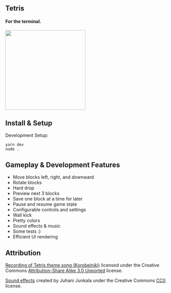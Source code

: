 ## Tetris

#### For the terminal.

<img src="https://user-images.githubusercontent.com/10538978/68551558-68d11a00-03cb-11ea-9dc8-9c73750cd2f5.png" width="250">

## Install & Setup

Development Setup:
```
yarn dev
node .
```

## Gameplay & Development Features

- Move blocks left, right, and downward
- Rotate blocks
- Hard drop
- Preview next 3 blocks
- Save one block at a time for later
- Pause and resume game state
- Configurable controls and settings
- Wall kick
- Pretty colors
- Sound effects & music
- Some tests :)
- Efficient UI rendering


## Attribution

[Recording of Tetris theme song (Korobeiniki)](https://commons.wikimedia.org/wiki/File:Tetris_theme.ogg) licensed under the Creative Commons [Attribution-Share Alike 3.0 Unported](https://creativecommons.org/licenses/by-sa/3.0/legalcode) license.

[Sound effects](https://opengameart.org/content/512-sound-effects-8-bit-style) created by Juhani Junkala under the Creative Commons [CC0](https://creativecommons.org/publicdomain/zero/1.0/legalcode) license.
